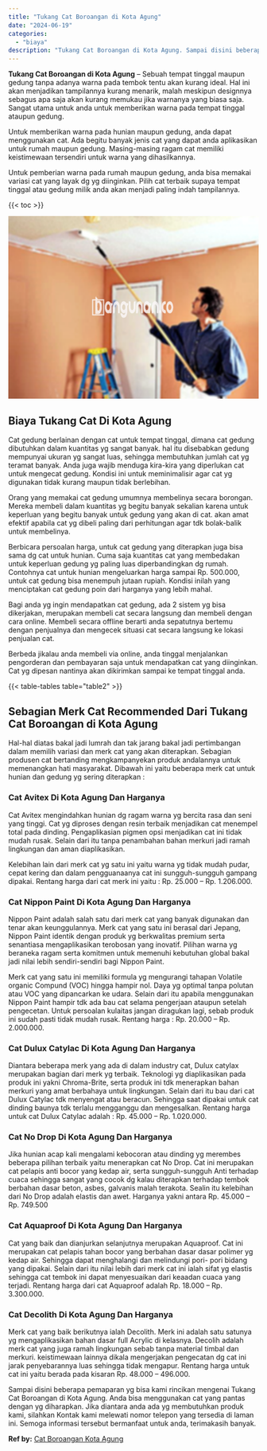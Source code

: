 ```yaml
---
title: "Tukang Cat Boroangan di Kota Agung"
date: "2024-06-19"
categories: 
  - "biaya"
description: "Tukang Cat Boroangan di Kota Agung. Sampai disini beberapa pemaparan yg bisa kami rincikan mengenai Tukang Cat Boroangan di Kota Agung. Anda bisa menggunakan..."
---
```


**Tukang Cat Boroangan di Kota Agung** – Sebuah tempat tinggal maupun gedung tanpa adanya warna pada tembok tentu akan kurang ideal. Hal ini akan menjadikan tampilannya kurang menarik, malah meskipun designnya sebagus apa saja akan kurang memukau jika warnanya yang biasa saja. Sangat utama untuk anda untuk memberikan warna pada tempat tinggal ataupun gedung.

Untuk memberikan warna pada hunian maupun gedung, anda dapat menggunakan cat. Ada begitu banyak jenis cat yang dapat anda aplikasikan untuk rumah maupun gedung. Masing-masing ragam cat memiliki keistimewaan tersendiri untuk warna yang dihasilkannya.

Untuk pemberian warna pada rumah maupun gedung, anda bisa memakai variasi cat yang layak dg yg diinginkan. Pilih cat terbaik supaya tempat tinggal atau gedung milik anda akan menjadi paling indah tampilannya.

{{< toc >}}

![Tukang Cat Boroangan di Kota Agung](/images/jasa-cat-murah08.png)

## Biaya Tukang Cat Di Kota Agung

Cat gedung berlainan dengan cat untuk tempat tinggal, dimana cat gedung dibutuhkan dalam kuantitas yg sangat banyak. hal itu disebabkan gedung mempunyai ukuran yg sangat luas, sehingga membutuhkan jumlah cat yg teramat banyak. Anda juga wajib menduga kira-kira yang diperlukan cat untuk mengecat gedung. Kondisi ini untuk meminimalisir agar cat yg digunakan tidak kurang maupun tidak berlebihan.

Orang yang memakai cat gedung umumnya membelinya secara borongan. Mereka membeli dalam kuantitas yg begitu banyak sekalian karena untuk keperluan yang begitu banyak untuk gedung yang akan di cat. akan amat efektif apabila cat yg dibeli paling dari perhitungan agar tdk bolak-balik untuk membelinya.

Berbicara persoalan harga, untuk cat gedung yang diterapkan juga bisa sama dg cat untuk hunian. Cuma saja kuantitas cat yang membedakan untuk keperluan gedung yg paling luas diperbandingkan dg rumah. Contohnya cat untuk hunian mengeluarkan harga sampai Rp. 500.000, untuk cat gedung bisa menempuh jutaan rupiah. Kondisi inilah yang menciptakan cat gedung poin dari harganya yang lebih mahal.

Bagi anda yg ingin mendapatkan cat gedung, ada 2 sistem yg bisa dikerjakan, merupakan membeli cat secara langsung dan membeli dengan cara online. Membeli secara offline berarti anda sepatutnya bertemu dengan penjualnya dan mengecek situasi cat secara langsung ke lokasi penjualan cat.

Berbeda jikalau anda membeli via online, anda tinggal menjalankan pengorderan dan pembayaran saja untuk mendapatkan cat yang diinginkan. Cat yg dipesan nantinya akan dikirimkan sampai ke tempat tinggal anda.

{{< table-tables table="table2" >}}

## Sebagian Merk Cat Recommended Dari Tukang Cat Boroangan di Kota Agung

Hal-hal diatas bakal jadi lumrah dan tak jarang bakal jadi pertimbangan dalam memilih variasi dan merk cat yang akan diterapkan. Sebagian produsen cat bertanding mengkampanyekan produk andalannya untuk memenangkan hati masyarakat. Dibawah ini yaitu beberapa merk cat untuk hunian dan gedung yg sering diterapkan :

### Cat Avitex Di Kota Agung Dan Harganya

Cat Avitex mengindahkan hunian dg ragam warna yg bercita rasa dan seni yang tinggi. Cat yg diproses dengan resin terbaik menjadikan cat menempel total pada dinding. Pengaplikasian pigmen opsi menjadikan cat ini tidak mudah rusak. Selain dari itu tanpa penambahan bahan merkuri jadi ramah lingkungan dan aman diaplikasikan.

Kelebihan lain dari merk cat yg satu ini yaitu warna yg tidak mudah pudar, cepat kering dan dalam pengguanaanya cat ini sungguh-sungguh gampang dipakai. Rentang harga dari cat merk ini yaitu : Rp. 25.000 – Rp. 1.206.000.

### Cat Nippon Paint Di Kota Agung Dan Harganya

Nippon Paint adalah salah satu dari merk cat yang banyak digunakan dan tenar akan keunggulannya. Merk cat yang satu ini berasal dari Jepang, Nippon Paint identik dengan produk yg berkwalitas premium serta senantiasa mengaplikasikan terobosan yang inovatif. Pilihan warna yg beraneka ragam serta komitmen untuk memenuhi kebutuhan global bakal jadi nilai lebih sendiri-sendiri bagi Nippon Paint.

Merk cat yang satu ini memiliki formula yg mengurangi tahapan Volatile organic Compund (VOC) hingga hampir nol. Daya yg optimal tanpa polutan atau VOC yang dipancarkan ke udara. Selain dari itu apabila menggunakan Nippon Paint hampir tdk ada bau cat selama pengerjaan ataupun setelah pengecetan. Untuk persoalan kulaitas jangan diragukan lagi, sebab produk ini sudah pasti tidak mudah rusak. Rentang harga : Rp. 20.000 – Rp. 2.000.000.

### Cat Dulux Catylac Di Kota Agung Dan Harganya

Diantara beberapa merk yang ada di dalam industry cat, Dulux catylax merupakan bagian dari merk yg terbaik. Teknologi yg diaplikasikan pada produk ini yakni Chroma-Brite, serta produk ini tdk menerapkan bahan merkuri yang amat berbahaya untuk lingkungan. Selain dari itu bau dari cat Dulux Catylac tdk menyengat atau beracun. Sehingga saat dipakai untuk cat dinding baunya tdk terlalu mengganggu dan mengesalkan. Rentang harga untuk cat Dulux Catylac adalah : Rp. 45.000 – Rp. 1.020.000.

### Cat No Drop Di Kota Agung Dan Harganya

Jika hunian acap kali mengalami kebocoran atau dinding yg merembes beberapa pilihan terbaik yaitu menerapkan cat No Drop. Cat ini merupakan cat pelapis anti bocor yang kedap air, serta sungguh-sungguh Anti terhadap cuaca sehingga sangat yang cocok dg kalau diterapkan terhadap tembok berbahan dasar beton, asbes, galvanis malah terakota. Sealin itu kelebihan dari No Drop adalah elastis dan awet. Harganya yakni antara Rp. 45.000 – Rp. 749.500

### Cat Aquaproof Di Kota Agung Dan Harganya

Cat yang baik dan dianjurkan selanjutnya merupakan Aquaproof. Cat ini merupakan cat pelapis tahan bocor yang berbahan dasar dasar polimer yg kedap air. Sehingga dapat menghalangi dan melindungi pori- pori bidang yang dipakai. Selain dari itu nilai lebih dari merk cat ini ialah sifat yg elastis sehingga cat tembok ini dapat menyesuaikan dari keaadan cuaca yang terjadi. Rentang harga dari cat Aquaproof adalah Rp. 18.000 – Rp. 3.300.000.

### Cat Decolith Di Kota Agung Dan Harganya

Merk cat yang baik berikutnya ialah Decolith. Merk ini adalah satu satunya yg mengaplikasikan bahan dasar full Acrylic di kelasnya. Decolih adalah merk cat yang juga ramah lingkungan sebab tanpa material timbal dan merkuri. keistimewaan lainnya dikala mengerjakan pengecatan dg cat ini jarak penyebarannya luas sehingga tidak mengapur. Rentang harga untuk cat ini yaitu berada pada kisaran Rp. 48.000 – 496.000.

Sampai disini beberapa pemaparan yg bisa kami rincikan mengenai Tukang Cat Boroangan di Kota Agung. Anda bisa menggunakan cat yang pantas dengan yg diharapkan. Jika diantara anda ada yg membutuhkan produk kami, silahkan Kontak kami melewati nomor telepon yang tersedia di laman ini. Semoga informasi tersebut bermanfaat untuk anda, terimakasih banyak.

**Ref by:** [Cat Boroangan Kota Agung](https://id.wikipedia.org/wiki/Cat)
